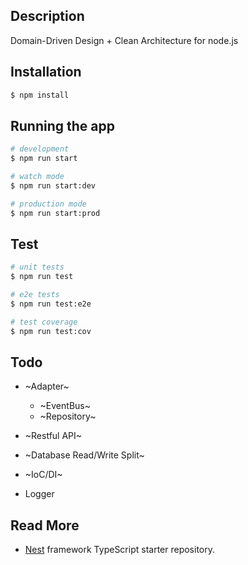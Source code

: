 ## Description

Domain-Driven Design + Clean Architecture for node.js

## Installation

```bash
$ npm install
```

## Running the app

```bash
# development
$ npm run start

# watch mode
$ npm run start:dev

# production mode
$ npm run start:prod
```

## Test

```bash
# unit tests
$ npm run test

# e2e tests
$ npm run test:e2e

# test coverage
$ npm run test:cov
```

## Todo

* ~Adapter~

  * ~EventBus~
  * ~Repository~

* ~Restful API~
* ~Database Read/Write Split~
* ~IoC/DI~
* Logger

## Read More

* [Nest](https://github.com/nestjs/nest) framework TypeScript starter repository.

